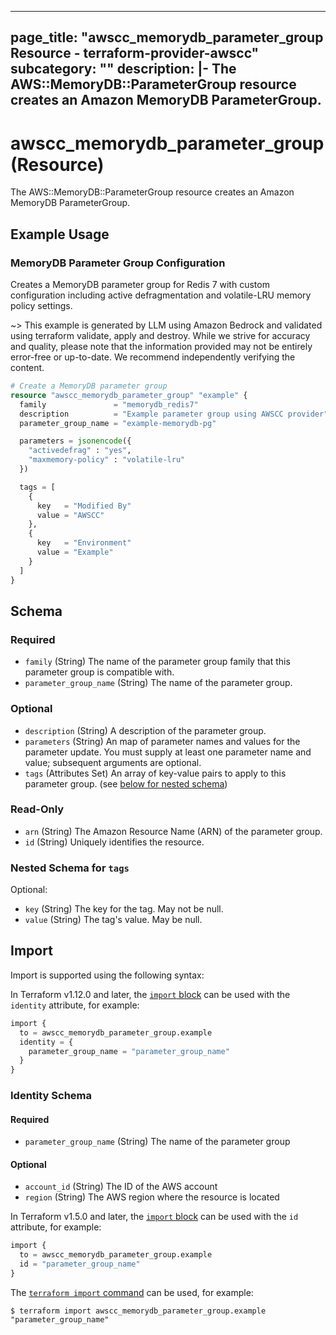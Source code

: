 
---
page_title: "awscc_memorydb_parameter_group Resource - terraform-provider-awscc"
subcategory: ""
description: |-
  The AWS::MemoryDB::ParameterGroup resource creates an Amazon MemoryDB ParameterGroup.
---

# awscc_memorydb_parameter_group (Resource)

The AWS::MemoryDB::ParameterGroup resource creates an Amazon MemoryDB ParameterGroup.

## Example Usage

### MemoryDB Parameter Group Configuration

Creates a MemoryDB parameter group for Redis 7 with custom configuration including active defragmentation and volatile-LRU memory policy settings.

~> This example is generated by LLM using Amazon Bedrock and validated using terraform validate, apply and destroy. While we strive for accuracy and quality, please note that the information provided may not be entirely error-free or up-to-date. We recommend independently verifying the content.

```terraform
# Create a MemoryDB parameter group
resource "awscc_memorydb_parameter_group" "example" {
  family               = "memorydb_redis7"
  description          = "Example parameter group using AWSCC provider"
  parameter_group_name = "example-memorydb-pg"

  parameters = jsonencode({
    "activedefrag" : "yes",
    "maxmemory-policy" : "volatile-lru"
  })

  tags = [
    {
      key   = "Modified By"
      value = "AWSCC"
    },
    {
      key   = "Environment"
      value = "Example"
    }
  ]
}
```

<!-- schema generated by tfplugindocs -->
## Schema

### Required

- `family` (String) The name of the parameter group family that this parameter group is compatible with.
- `parameter_group_name` (String) The name of the parameter group.

### Optional

- `description` (String) A description of the parameter group.
- `parameters` (String) An map of parameter names and values for the parameter update. You must supply at least one parameter name and value; subsequent arguments are optional.
- `tags` (Attributes Set) An array of key-value pairs to apply to this parameter group. (see [below for nested schema](#nestedatt--tags))

### Read-Only

- `arn` (String) The Amazon Resource Name (ARN) of the parameter group.
- `id` (String) Uniquely identifies the resource.

<a id="nestedatt--tags"></a>
### Nested Schema for `tags`

Optional:

- `key` (String) The key for the tag. May not be null.
- `value` (String) The tag's value. May be null.

## Import

Import is supported using the following syntax:

In Terraform v1.12.0 and later, the [`import` block](https://developer.hashicorp.com/terraform/language/import) can be used with the `identity` attribute, for example:

```terraform
import {
  to = awscc_memorydb_parameter_group.example
  identity = {
    parameter_group_name = "parameter_group_name"
  }
}
```

<!-- schema generated by tfplugindocs -->
### Identity Schema

#### Required

- `parameter_group_name` (String) The name of the parameter group

#### Optional

- `account_id` (String) The ID of the AWS account
- `region` (String) The AWS region where the resource is located

In Terraform v1.5.0 and later, the [`import` block](https://developer.hashicorp.com/terraform/language/import) can be used with the `id` attribute, for example:

```terraform
import {
  to = awscc_memorydb_parameter_group.example
  id = "parameter_group_name"
}
```

The [`terraform import` command](https://developer.hashicorp.com/terraform/cli/commands/import) can be used, for example:

```shell
$ terraform import awscc_memorydb_parameter_group.example "parameter_group_name"
```
